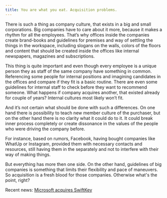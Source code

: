 ```yaml
---
title: You are what you eat. Acquisition problems.
---
```


There is such a thing as company culture, that exists in a big and small corporations. Big companies have to care about it more, because it makes a rhythm for all the employees.
That’s why offices inside the companies create brand-books and guidelines for premises and way of settling the things in the workspace, including slogans on the walls, colors of the floors and content that should be created inside the offices like internal newspapers, magazines and subscriptions.

This thing is quite important and even though every employee is a unique person they as staff of the same company have something in common.
Referencing some people for internal positions and imagining candidates in the offices and compare if they fit is a basic routine. There are even some guidelines for internal staff to check before they want to recommend someone.
What happens if company acquires another, that existed already for couple of years? Internal cultures most likely won’t fit. 

And it’s not certain what should be done with such a differences. On one hand there is possibility to teach new member culture of the purchaser, but on the other hand there is no clarity what it could do to it. It could break inner process completely or create dissonance in the values of the people who were driving the company before.

For instance, based on rumors, Facebook, having bought companies like WhatUp or Instagram, provided them with necessary contacts and resources, still having them in the separately and not to interfere with their way of making things.

But everything has more then one side.
On the other hand, guidelines of big companies is something that limits their flexibility and pace of maneuvers. So acquisition is a fresh blood for those companies. Otherwise what's the point, right?

Recent news: [Microsoft acquires SwiftKey](http://blogs.microsoft.com/blog/2016/02/03/microsoft-acquires-swiftkey-in-support-of-re-inventing-productivity-ambition/)
